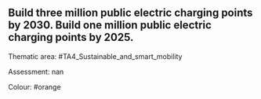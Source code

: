 ## Build three million public electric charging points by 2030. Build one million public electric charging points by 2025. 

Thematic area: #TA4_Sustainable_and_smart_mobility

Assessment: nan

Colour: #orange